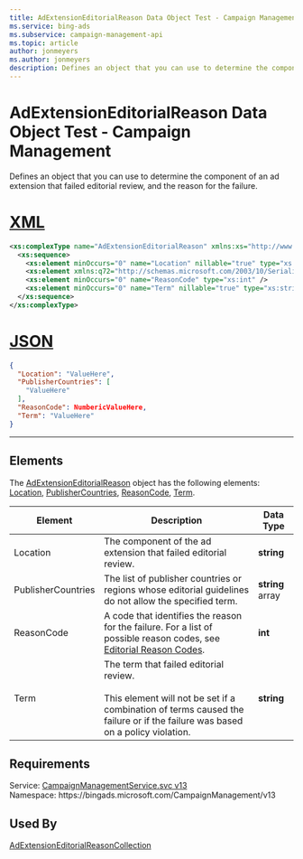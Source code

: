 ```yaml
---
title: AdExtensionEditorialReason Data Object Test - Campaign Management
ms.service: bing-ads
ms.subservice: campaign-management-api
ms.topic: article
author: jonmeyers
ms.author: jonmeyers
description: Defines an object that you can use to determine the component of an ad extension that failed editorial review, and the reason for the failure.(test)
---
```

# AdExtensionEditorialReason Data Object Test - Campaign Management
Defines an object that you can use to determine the component of an ad extension that failed editorial review, and the reason for the failure.

# [XML](#tab/xml)

```xml
<xs:complexType name="AdExtensionEditorialReason" xmlns:xs="http://www.w3.org/2001/XMLSchema">
  <xs:sequence>
    <xs:element minOccurs="0" name="Location" nillable="true" type="xs:string" />
    <xs:element xmlns:q72="http://schemas.microsoft.com/2003/10/Serialization/Arrays" minOccurs="0" name="PublisherCountries" nillable="true" type="q72:ArrayOfstring" />
    <xs:element minOccurs="0" name="ReasonCode" type="xs:int" />
    <xs:element minOccurs="0" name="Term" nillable="true" type="xs:string" />
  </xs:sequence>
</xs:complexType>
```

# [JSON](#tab/json)

```json
{
  "Location": "ValueHere",
  "PublisherCountries": [
    "ValueHere"
  ],
  "ReasonCode": NumbericValueHere,
  "Term": "ValueHere"
}
```

-----

## <a name="elements"></a>Elements

The [AdExtensionEditorialReason](adextensioneditorialreason.md) object has the following elements: [Location](#location), [PublisherCountries](#publishercountries), [ReasonCode](#reasoncode), [Term](#term).

|Element|Description|Data Type|
|-----------|---------------|-------------|
|<a name="location"></a>Location|The component of the ad extension that failed editorial review.|**string**|
|<a name="publishercountries"></a>PublisherCountries|The list of publisher countries or regions whose editorial guidelines do not allow the specified term.|**string** array|
|<a name="reasoncode"></a>ReasonCode|A code that identifies the reason for the failure. For a list of possible reason codes, see [Editorial Reason Codes](../guides/editorial-failure-reason-codes.md).|**int**|
|<a name="term"></a>Term|The term that failed editorial review.<br/><br/>This element will not be set if a combination of terms caused the failure or if the failure was based on a policy violation.|**string**|

## Requirements
Service: [CampaignManagementService.svc v13](https://campaign.api.bingads.microsoft.com/Api/Advertiser/CampaignManagement/v13/CampaignManagementService.svc)  
Namespace: https\://bingads.microsoft.com/CampaignManagement/v13  

## Used By
[AdExtensionEditorialReasonCollection](adextensioneditorialreasoncollection.md)  
